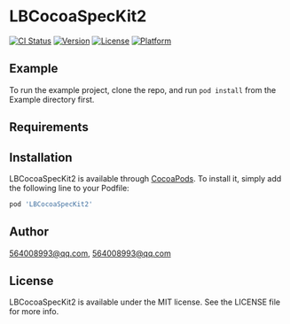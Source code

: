 # LBCocoaSpecKit2

[![CI Status](https://img.shields.io/travis/564008993@qq.com/LBCocoaSpecKit2.svg?style=flat)](https://travis-ci.org/564008993@qq.com/LBCocoaSpecKit2)
[![Version](https://img.shields.io/cocoapods/v/LBCocoaSpecKit2.svg?style=flat)](https://cocoapods.org/pods/LBCocoaSpecKit2)
[![License](https://img.shields.io/cocoapods/l/LBCocoaSpecKit2.svg?style=flat)](https://cocoapods.org/pods/LBCocoaSpecKit2)
[![Platform](https://img.shields.io/cocoapods/p/LBCocoaSpecKit2.svg?style=flat)](https://cocoapods.org/pods/LBCocoaSpecKit2)

## Example

To run the example project, clone the repo, and run `pod install` from the Example directory first.

## Requirements

## Installation

LBCocoaSpecKit2 is available through [CocoaPods](https://cocoapods.org). To install
it, simply add the following line to your Podfile:

```ruby
pod 'LBCocoaSpecKit2'
```

## Author

564008993@qq.com, 564008993@qq.com

## License

LBCocoaSpecKit2 is available under the MIT license. See the LICENSE file for more info.
